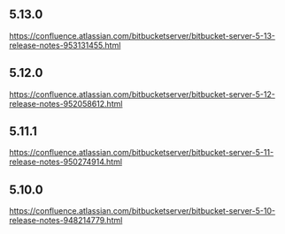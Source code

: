 ## 5.13.0
https://confluence.atlassian.com/bitbucketserver/bitbucket-server-5-13-release-notes-953131455.html

## 5.12.0
https://confluence.atlassian.com/bitbucketserver/bitbucket-server-5-12-release-notes-952058612.html

## 5.11.1
https://confluence.atlassian.com/bitbucketserver/bitbucket-server-5-11-release-notes-950274914.html

## 5.10.0
https://confluence.atlassian.com/bitbucketserver/bitbucket-server-5-10-release-notes-948214779.html

